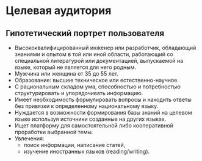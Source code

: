# Целевая аудитория

## Гипотетический портрет пользователя

* Высококвалифицированный инженер или разработчик, обладающий знаниями и опытом в той или иной области, 
   работающий со специальной литературой или документацией, выпускаемой на языке, который не является для него родным.
* Мужчина или женщина от 35 до 55 лет.
* Образование: высшее техническое или естественно-научное.
* С рациональным складом ума, способностью и потребностью структурировать и упорядочивать информацию.
* Имеет необходимость формулировать вопросы и находить ответы без привязки к определенному национальному языку.
* Нуждается в возможности формирования базы знаний на целевом языке используя источники созданные на других языках.
* Ищет платформу для самостоятельной либо кооперативной проработки выбранной темы.
* Увлечения:
   * поиск информации, написание статей,
   * изучение иностранных языков (reading/writing).
